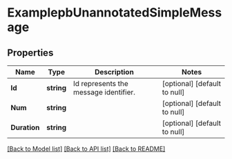 # ExamplepbUnannotatedSimpleMessage

## Properties
Name | Type | Description | Notes
------------ | ------------- | ------------- | -------------
**Id** | **string** | Id represents the message identifier. | [optional] [default to null]
**Num** | **string** |  | [optional] [default to null]
**Duration** | **string** |  | [optional] [default to null]

[[Back to Model list]](../README.md#documentation-for-models) [[Back to API list]](../README.md#documentation-for-api-endpoints) [[Back to README]](../README.md)


